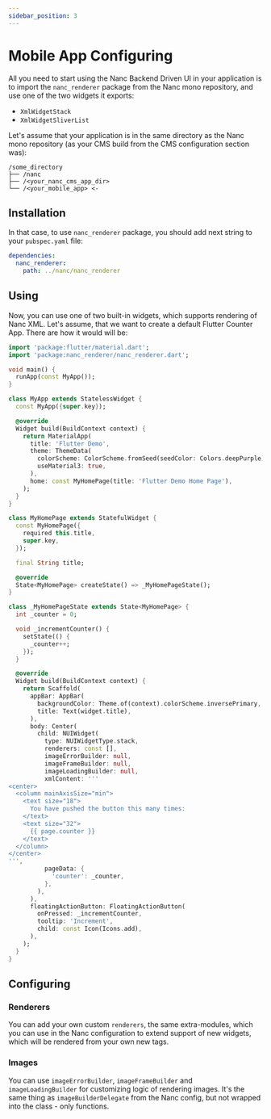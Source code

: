 ```yaml
---
sidebar_position: 3
---
```


# Mobile App Configuring

All you need to start using the Nanc Backend Driven UI in your application is to import the `nanc_renderer` package from the Nanc mono repository, and use one of the two widgets it exports:
- `XmlWidgetStack`
- `XmlWidgetSliverList`

Let's assume that your application is in the same directory as the Nanc mono repository (as your CMS build from the CMS configuration section was):

```
/some_directory
├── /nanc
├── /<your_nanc_cms_app_dir>
└── /<your_mobile_app> <-
```

## Installation

In that case, to use `nanc_renderer` package, you should add next string to your `pubspec.yaml` file:

```yaml
dependencies:
  nanc_renderer:
    path: ../nanc/nanc_renderer
```

## Using

Now, you can use one of two built-in widgets, which supports rendering of Nanc XML. Let's assume, that we want to create a default Flutter Counter App. There are how it would will be:

```dart
import 'package:flutter/material.dart';
import 'package:nanc_renderer/nanc_renderer.dart';

void main() {
  runApp(const MyApp());
}

class MyApp extends StatelessWidget {
  const MyApp({super.key});

  @override
  Widget build(BuildContext context) {
    return MaterialApp(
      title: 'Flutter Demo',
      theme: ThemeData(
        colorScheme: ColorScheme.fromSeed(seedColor: Colors.deepPurple),
        useMaterial3: true,
      ),
      home: const MyHomePage(title: 'Flutter Demo Home Page'),
    );
  }
}

class MyHomePage extends StatefulWidget {
  const MyHomePage({
    required this.title,
    super.key,
  });

  final String title;

  @override
  State<MyHomePage> createState() => _MyHomePageState();
}

class _MyHomePageState extends State<MyHomePage> {
  int _counter = 0;

  void _incrementCounter() {
    setState(() {
      _counter++;
    });
  }

  @override
  Widget build(BuildContext context) {
    return Scaffold(
      appBar: AppBar(
        backgroundColor: Theme.of(context).colorScheme.inversePrimary,
        title: Text(widget.title),
      ),
      body: Center(
        child: NUIWidget(
          type: NUIWidgetType.stack,
          renderers: const [],
          imageErrorBuilder: null,
          imageFrameBuilder: null,
          imageLoadingBuilder: null,
          xmlContent: '''
<center>
  <column mainAxisSize="min">
    <text size="18">
      You have pushed the button this many times:
    </text>
    <text size="32">
      {{ page.counter }}
    </text>
  </column>
</center>
''',
          pageData: {
            'counter': _counter,
          },
        ),
      ),
      floatingActionButton: FloatingActionButton(
        onPressed: _incrementCounter,
        tooltip: 'Increment',
        child: const Icon(Icons.add),
      ),
    );
  }
}
```

## Configuring

### Renderers

You can add your own custom `renderers`, the same extra-modules, which you can use in the Nanc configuration to extend support of new widgets, which will be rendered from your own new tags.

### Images

You can use `imageErrorBuilder`, `imageFrameBuilder` and `imageLoadingBuilder` for customizing logic of rendering images. It's the same thing as `imageBuilderDelegate` from the Nanc config, but not wrapped into the class - only functions.